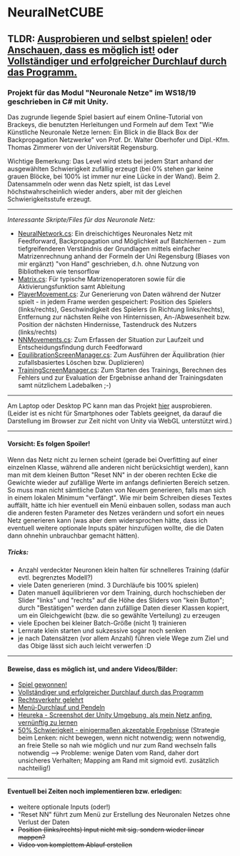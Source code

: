 # NeuralNetCUBE
TLDR: [Ausprobieren und selbst spielen!](http://www-stud.uni-due.de/~scjokepp/NeuralNetCUBE/) oder [Anschauen, dass es möglich ist!](https://raw.githubusercontent.com/Banana-Blade/NeuralNetCUBE/master/SuccessVideo.mp4) oder [Vollständiger und erfolgreicher Durchlauf durch das Programm.](https://raw.githubusercontent.com/Banana-Blade/NeuralNetCUBE/master/CompleteWalkthrough.mp4)
---
### Projekt für das Modul "Neuronale Netze" im WS18/19 geschrieben in C# mit Unity.

Das zugrunde liegende Spiel basiert auf einem Online-Tutorial von Brackeys, die benutzten Herleitungen und Formeln auf dem Text "Wie Künstliche Neuronale Netze lernen: Ein Blick in die Black Box der Backpropagation Netzwerke" von Prof. Dr. Walter Oberhofer und Dipl.-Kfm. Thomas Zimmerer von der Universität Regensburg.

Wichtige Bemerkung: Das Level wird stets bei jedem Start anhand der ausgewählten Schwierigkeit zufällig erzeugt (bei 0% stehen gar keine grauen Blöcke, bei 100% ist immer nur eine Lücke in der Wand). Beim 2. Datensammeln oder wenn das Netz spielt, ist das Level höchstwahrscheinlich wieder anders, aber mit der gleichen Schwierigkeitsstufe erzeugt.
***

*Interessante Skripte/Files für das Neuronale Netz:*
  * [NeuralNetwork.cs](NeuralNetCUBEProject/Assets/Scripts/NeuralNetwork.cs): Ein dreischichtiges Neuronales Netz mit Feedforward, Backpropagation und Möglichkeit auf Batchlernen - zum tiefgreifenderen Verständnis der Grundlagen mittels einfacher Matrizenrechnung anhand der Formeln der Uni Regensburg (Biases von mir ergänzt) "von Hand" geschrieben, d.h. ohne Nutzung von Bibliotheken wie tensorflow 
  * [Matrix.cs](NeuralNetCUBEProject/Assets/Scripts/Matrix.cs): Für typische Matrizenoperatoren sowie für die Aktivierungsfunktion samt Ableitung
  * [PlayerMovement.cs](NeuralNetCUBEProject/Assets/Scripts/PlayerMovement.cs): Zur Generierung von Daten während der Nutzer spielt - in jedem Frame werden gespeichert: Position des Spielers (links/rechts), Geschwindigkeit des Spielers (in Richtung links/rechts), Entfernung zur nächsten Reihe von Hinternissen, An-/Abwesenheit bzw. Position der nächsten Hindernisse, Tastendruck des Nutzers (links/rechts)
  * [NNMovements.cs](NeuralNetCUBEProject/Assets/Scripts/NNMovement.cs): Zum Erfassen der Situation zur Laufzeit und Entscheidungsfindung durch Feedforward
  * [EquilibrationScreenManager.cs](NeuralNetCUBEProject/Assets/Scripts/EquilibrationScreenManager.cs): Zum Ausführen der Äquilibration (hier zufallsbasiertes Löschen bzw. Duplizieren)
  * [TrainingScreenManager.cs](NeuralNetCUBEProject/Assets/Scripts/TrainingScreenManager.cs): Zum Starten des Trainings, Berechnen des Fehlers und zur Evaluation der Ergebnisse anhand der Trainingsdaten samt nützlichem Ladebalken ;-)
  
***

Am Laptop oder Desktop PC kann man das Projekt [hier](http://www-stud.uni-due.de/~scjokepp/NeuralNetCUBE/) ausprobieren. (Leider ist es nicht für Smartphones oder Tablets geeignet, da darauf die Darstellung im Browser zur Zeit nicht von Unity via WebGL unterstützt wird.)

***

#### Vorsicht: Es folgen Spoiler!

Wenn das Netz nicht zu lernen scheint (gerade bei Overfitting auf einer einzelnen Klasse, während alle anderen nicht berücksichtigt werden), kann man mit dem kleinen Button "Reset NN" in der oberen rechten Ecke die Gewichte wieder auf zufällige Werte im anfangs definierten Bereich setzen. So muss man nicht sämtliche Daten von Neuem generieren, falls man sich in einem lokalen Minimum "verfängt". Wie mir beim Schreiben dieses Textes auffällt, hätte ich hier eventuell ein Menü einbauen sollen, sodass man auch die anderen festen Parameter des Netzes verändern und sofort ein neues Netz generieren kann (was aber dem widersprochen hätte, dass ich eventuell weitere optionale Inputs später hinzufügen wollte, die die Daten dann ohnehin unbrauchbar gemacht hätten).

##### Tricks:
- Anzahl verdeckter Neuronen klein halten für schnelleres Training (dafür evtl. begrenztes Modell?)
- viele Daten generieren (mind. 3 Durchläufe bis 100% spielen)
- Daten manuell äquilibrieren vor dem Training, durch hochschieben der Slider "links" und "rechts" auf die Höhe des Sliders von "kein Button"; durch "Bestätigen" werden dann zufällige Daten dieser Klassen kopiert, um ein Gleichgewicht (bzw. die so gewählte Verteilung) zu erzeugen
- viele Epochen bei kleiner Batch-Größe (nicht 1) trainieren
- Lernrate klein starten und sukzessive sogar noch senken
- je nach Datensätzen (vor allem Anzahl) führen viele Wege zum Ziel und das Obige lässt sich auch leicht verwerfen :D

---

#### Beweise, dass es möglich ist, und andere Videos/Bilder:
- [Spiel gewonnen!](https://raw.githubusercontent.com/Banana-Blade/NeuralNetCUBE/master/SuccessVideo.mp4)
- [Vollständiger und erfolgreicher Durchlauf durch das Programm](https://raw.githubusercontent.com/Banana-Blade/NeuralNetCUBE/master/CompleteWalkthrough.mp4)
- [Rechtsverkehr gelehrt](https://raw.githubusercontent.com/Banana-Blade/NeuralNetCUBE/master/Right-hand%20driving.mp4)
- [Menü-Durchlauf und Pendeln](https://raw.githubusercontent.com/Banana-Blade/NeuralNetCUBE/master/WalkthroughVideoWithPendulum.mp4)
- [Heureka - Screenshot der Unity Umgebung, als mein Netz anfing, vernünftig zu lernen](https://raw.githubusercontent.com/Banana-Blade/NeuralNetCUBE/master/ScreenshotUnity.jpg)
- [50% Schwierigkeit - einigermaßen akzeptable Ergebnisse](https://raw.githubusercontent.com/Banana-Blade/NeuralNetCUBE/master/okishPerfomance.mp4) (Strategie beim Lenken: nicht bewegen, wenn nicht notwendig; wenn notwendig, an freie Stelle so nah wie möglich und nur zum Rand wechseln falls notwendig --> Probleme: wenige Daten vom Rand, daher dort unsicheres Verhalten; Mapping am Rand mit sigmoid evtl. zusätzlich nachteilig!)

---

#### Eventuell bei Zeiten noch implementieren bzw. erledigen:
- weitere optionale Inputs (oder!)
- "Reset NN" führt zum Menü zur Erstellung des Neuronalen Netzes ohne Verlust der Daten
- ~~Position (links/rechts) Input nicht mit sig. sondern wieder linear mappen?~~
- ~~Video von komplettem Ablauf erstellen~~
